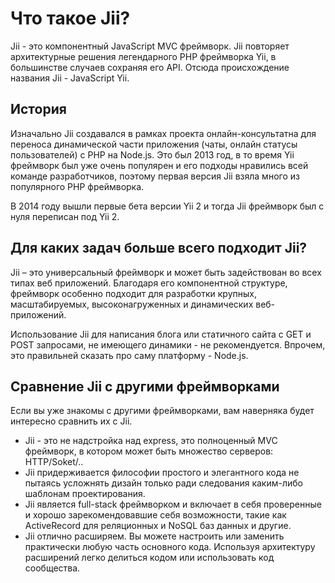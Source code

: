 Что такое Jii?
==============

Jii - это компонентный JavaScript MVC фреймворк. Jii повторяет архитектурные решения легендарного PHP фреймворка Yii,
в большинстве случаев сохраняя его API. Отсюда происхождение названия Jii - JavaScript Yii.

История
-------

Изначально Jii создавался в рамках проекта онлайн-консультатна для переноса динамической части приложения (чаты, онлайн
статусы пользователей) с PHP на Node.js. Это был 2013 год, в то время Yii фреймворк был уже очень популярен и его подходы
нравились всей команде разработчиков, поэтому первая версия Jii взяла много из популярного PHP фреймворка.

В 2014 году вышли первые бета версии Yii 2 и тогда Jii фреймворк был с нуля переписан под Yii 2.


Для каких задач больше всего подходит Jii?
------------------------------------------

Jii – это универсальный фреймворк и может быть задействован во всех типах веб приложений. Благодаря его компонентной
структуре, фреймворк особенно подходит для разработки крупных, масштабируемых, высоконагруженных и динамических
веб-приложений.

Использование Jii для написания блога или статичного сайта с GET и POST запросами, не имеющего динамики - не рекомендуется.
Впрочем, это правильней сказать про саму платформу - Node.js.

Сравнение Jii с другими фреймворками
------------------------------------

Если вы уже знакомы с другими фреймворками, вам наверняка будет интересно сравнить их с Jii.

- Jii - это не надстройка над express, это полноценный MVC фреймворк, в котором может быть множество серверов: HTTP/Soket/..
- Jii придерживается философии простого и элегантного кода не пытаясь усложнять дизайн только ради следования каким-либо
  шаблонам проектирования.
- Jii является full-stack фреймворком и включает в себя проверенные и хорошо зарекомендовавшие себя возможности, такие как
  ActiveRecord для реляционных и NoSQL баз данных и другие.
- Jii отлично расширяем. Вы можете настроить или заменить практически любую часть основного кода. Используя архитектуру
  расширений легко делиться кодом или использовать код сообщества.

